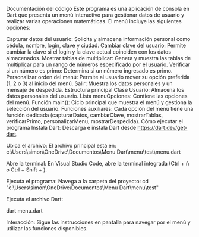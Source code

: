 Documentación del código
Este programa es una aplicación de consola en Dart que presenta un menú interactivo para gestionar datos de usuario y realizar varias operaciones matemáticas. El menú incluye las siguientes opciones:

Capturar datos del usuario: Solicita y almacena información personal como cédula, nombre, login, clave y ciudad.
Cambiar clave del usuario: Permite cambiar la clave si el login y la clave actual coinciden con los datos almacenados.
Mostrar tablas de multiplicar: Genera y muestra las tablas de multiplicar para un rango de números especificado por el usuario.
Verificar si un número es primo: Determina si un número ingresado es primo.
Personalizar orden del menú: Permite al usuario mover su opción preferida (1, 2 o 3) al inicio del menú.
Salir: Muestra los datos personales y un mensaje de despedida.
Estructura principal
Clase Usuario: Almacena los datos personales del usuario.
Lista menuOpciones: Contiene las opciones del menú.
Función main(): Ciclo principal que muestra el menú y gestiona la selección del usuario.
Funciones auxiliares: Cada opción del menú tiene una función dedicada (capturarDatos, cambiarClave, mostrarTablas, verificarPrimo, personalizarMenu, mostrarDespedida).
Cómo ejecutar el programa
Instala Dart:
Descarga e instala Dart desde https://dart.dev/get-dart.

Ubica el archivo:
El archivo principal está en:
c:\Users\simon\OneDrive\Documentos\Menu Dart\menu\test\menu.dart

Abre la terminal:
En Visual Studio Code, abre la terminal integrada (Ctrl + ñ o Ctrl + Shift + ).

Ejecuta el programa:
Navega a la carpeta del proyecto:
cd "c:\Users\simon\OneDrive\Documentos\Menu Dart\menu\test"

Ejecuta el archivo Dart:

dart menu.dart

Interacción:
Sigue las instrucciones en pantalla para navegar por el menú y utilizar las funciones disponibles.